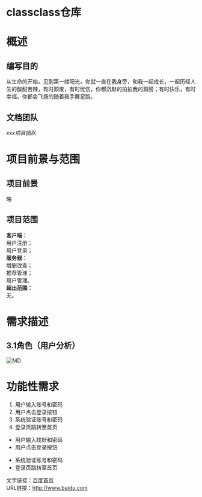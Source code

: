 # classclass仓库

# 概述
## 编写目的
从生命的开始，见到第一缕阳光，你就一直在我身旁，和我一起成长，一起历经人生的酸甜苦辣，有时颓废，有时忧伤，你都沉默的拍拍我的肩膀；有时快乐，有时幸福，你都会飞扬的随着我手舞足蹈。
## 文档团队
*xxx项目团队*
# 项目前景与范围
## 项目前景
略
## 项目范围
**客户端：**  
用户注册；  
用户登录；  
**服务器：**  
增删改查；  
推荐管理；  
用户管理。  
**超出范围：**  
无。  
# 需求描述
## 3.1角色（用户分析）
![MD](https://timgsa.baidu.com/timg?image&quality=80&size=b9999_10000&sec=1493896310828&di=515cd1e7c6c2fa6d11d26633d8aa8d4f&imgtype=0&src=http%3A%2F%2Fdonmorris.com%2Fpublic%2Fimages%2Fposts%2Fmarkdown.png)
# 功能性需求
1. 用户输入账号和密码
2. 用户点击登录按钮
3. 系统验证账号和密码
4. 登录页跳转至首页

- 用户输入找好和密码
- 用户点击登录按钮
+ 系统验证账号和密码
+ 登录页跳转至首页

文字链接：[百度首页](http://www.baidu.com)   
URL链接：<http://www.baidu.com>
